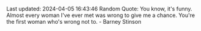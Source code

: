 Last updated: 2024-04-05 16:43:46
Random Quote: You know, it's funny. Almost every woman I've ever met was wrong to give me a chance. You're the first woman who's wrong not to. - Barney Stinson